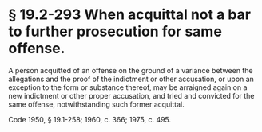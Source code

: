 # § 19.2-293 When acquittal not a bar to further prosecution for same offense.

<p>A person acquitted of an offense on the ground of a variance between the allegations and the proof of the indictment or other accusation, or upon an exception to the form or substance thereof, may be arraigned again on a new indictment or other proper accusation, and tried and convicted for the same offense, notwithstanding such former acquittal.</p><p>Code 1950, § 19.1-258; 1960, c. 366; 1975, c. 495.</p>